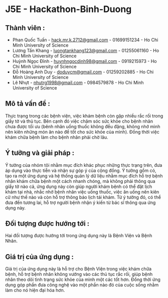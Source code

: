 # J5E - Hackathon-Binh-Duong
## Thành viên :
- Phan Quốc Tuấn - hack.mr.k.2712@gmail.com - 01699151234 - Ho Chi Minh University of Science
- Lương Tấn Khang - luongtankhang123@gmail.com - 01255061160 - Ho Chi Minh University of Science
- Huỳnh Ngọc Đỉnh - huynhngocdinh98@gmail.com - 0919215973 - Ho Chi Minh University of Science
- Đỗ Hoàng Anh Duy - doduycm@gmail.com - 01259202885 - Ho Chi Minh University of Science
- Lê Nhựt - nhutrg1998@gmail.com - 0984579878 - Ho Chi Minh University of Science

## Mô tả vấn đề :
Thực trạng trong các bệnh viện, việc khám bệnh còn gặp nhiều rắc rối trong giấy tờ và thủ tục. Bên cạnh đó việc chăm sóc sức khỏe cho bệnh nhân chưa được tối ưu (bênh nhân uống thuốc không đều đặng, không nhớ mình nên kiên những món ăn nào để tốt cho sức khỏe của mình). Đồng thời việc khám chữa bệnh làm cho bệnh nhân phải chờ lâu.

## Ý tưởng và giải pháp :
Ý tưởng của nhóm tôi nhằm mục đích khác phục những thực trạng trên, đưa áp dụng vào thực tiễn và nhận sự góp ý của cộng đồng. Ý tưởng gồm có, tạo ra một ứng dụng và hệ thống quản lý dữ liệu nhằm mục đích hỗ trợ bệnh nhân khám chữa bệnh một cách nhanh chóng, mà không phải thông qua giấy tờ nào cả, ứng dụng này còn giúp người khám bệnh có thể đặt lịch khám tại nhà, nhắc nhở bệnh nhân việc uống thuốc, việc ăn uống nên kiên cữ như thế nào và còn hỗ trợ thông báo lịch tái khám. Từ ý tưởng đó, có thể đưa đến tương lai, hỗ trợ người bệnh nhận ý kiến từ bác sĩ thông qua ứng dụng này.

## Đối tượng được hướng tới :
Hai đối tượng được hướng tới trong ứng dụng này là Bệnh Viện và Bệnh Nhân.

## Giá trị của ứng dụng :
Giá trị của ứng dụng này là hỗ trợ cho Bệnh Viện trong việc khám chữa bệnh, hỗ trợ bệnh nhân không vướng vào các thủ tục rắc rối, giúp bệnh nhân theo dõi tình trạng sức khỏe của mình một các tốt hơn. Đồng thời ứng dụng góp phần đưa công nghệ vào một phần nào đó của cuộc sống nhằm làm cho nó hiện đại hóa hơn.
